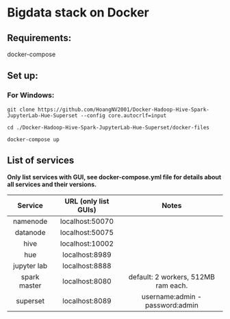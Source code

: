 # Bigdata stack on Docker
## Requirements: 
docker-compose

## Set up:
### For Windows:


	git clone https://github.com/HoangNV2001/Docker-Hadoop-Hive-Spark-JupyterLab-Hue-Superset --config core.autocrlf=input
 
 	cd ./Docker-Hadoop-Hive-Spark-JupyterLab-Hue-Superset/docker-files
  
  	docker-compose up



## List of services 
**Only list services with GUI, see docker-compose.yml file for details about all services and their versions.**

Service|URL (only list GUIs)|Notes|
| :---:   | :---: | :---: |
namenode|localhost:50070||
datanode|localhost:50075||
hive|localhost:10002||
hue|localhost:8989||
jupyter lab|localhost:8888||
spark master|localhost:8080|default: 2 workers, 512MB ram each.|
superset|localhost:8089|username:admin - password:admin|




